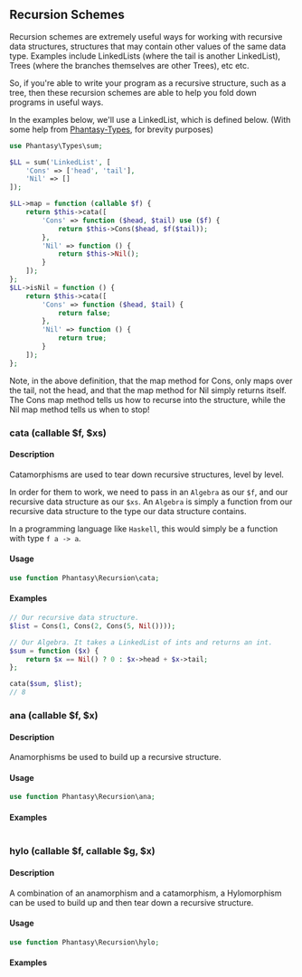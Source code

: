 ## Recursion Schemes
Recursion schemes are extremely useful ways for working with recursive data structures, structures that may contain other values of the same data type. Examples include LinkedLists (where the tail is another LinkedList), Trees (where the branches themselves are other Trees), etc etc.

So, if you're able to write your program as a recursive structure, such as a tree, then these recursion schemes are able to help you fold down programs in useful ways.

In the examples below, we'll use a LinkedList, which is defined below. (With some help from [Phantasy-Types](https://github.com/mckayb/phantasy-types), for brevity purposes)
```php
use Phantasy\Types\sum;

$LL = sum('LinkedList', [
	'Cons' => ['head', 'tail'],
	'Nil' => []
]);

$LL->map = function (callable $f) {
	return $this->cata([
		'Cons' => function ($head, $tail) use ($f) {
			return $this->Cons($head, $f($tail));
 		},
		'Nil' => function () {
			return $this->Nil();
		}
	]);
};
$LL->isNil = function () {
	return $this->cata([
		'Cons' => function ($head, $tail) {
			return false;
		},
		'Nil' => function () {
			return true;
		}
	]);
};
```
Note, in the above definition, that the map method for Cons, only maps over the tail, not the head, and that the map method for Nil simply returns itself.
The Cons map method tells us how to recurse into the structure, while the Nil map method tells us when to stop!

### cata (callable $f, $xs)
#### Description
Catamorphisms are used to tear down recursive structures, level by level.

In order for them to work, we need to pass in an `Algebra` as our `$f`, and our recursive data structure as our `$xs`.
An `Algebra` is simply a function from our recursive data structure to the type our data structure contains.

In a programming language like `Haskell`, this would simply be a function with type `f a -> a`.
#### Usage
```php
use function Phantasy\Recursion\cata;
```
#### Examples
```php
// Our recursive data structure.
$list = Cons(1, Cons(2, Cons(5, Nil())));

// Our Algebra. It takes a LinkedList of ints and returns an int.
$sum = function ($x) {
    return $x == Nil() ? 0 : $x->head + $x->tail;
};

cata($sum, $list);
// 8
```

### ana (callable $f, $x)
#### Description
Anamorphisms be used to build up a recursive structure.

#### Usage
```php
use function Phantasy\Recursion\ana;
```
#### Examples
```php
```

### hylo (callable $f, callable $g, $x)
#### Description
A combination of an anamorphism and a catamorphism, a Hylomorphism can be used to build up and then tear down a recursive structure.
#### Usage
```php
use function Phantasy\Recursion\hylo;
```
#### Examples
```php
```